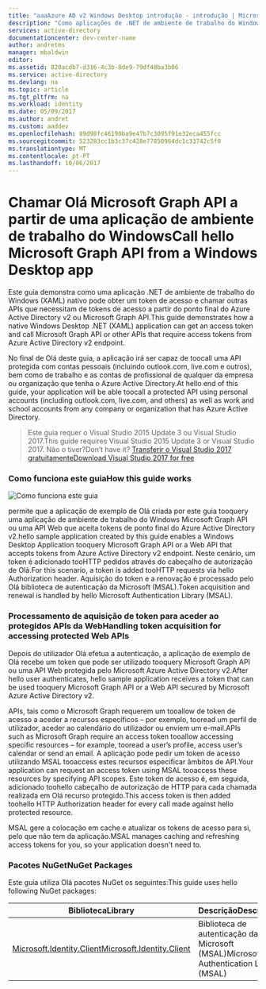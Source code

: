 ```yaml
---
title: "aaaAzure AD v2 Windows Desktop introdução - introdução | Microsoft Docs"
description: "Como aplicações de .NET de ambiente de trabalho do Windows (XAML) podem chamar uma API que necessitam de tokens de acesso ao ponto final do Azure Active Directory v2"
services: active-directory
documentationcenter: dev-center-name
author: andretms
manager: mbaldwin
editor: 
ms.assetid: 820acdb7-d316-4c3b-8de9-79df48ba3b06
ms.service: active-directory
ms.devlang: na
ms.topic: article
ms.tgt_pltfrm: na
ms.workload: identity
ms.date: 05/09/2017
ms.author: andret
ms.custom: aaddev
ms.openlocfilehash: 89d98fc46190ba9e47b7c3095f91e32eca455fcc
ms.sourcegitcommit: 523283cc1b3c37c428e77850964dc1c33742c5f0
ms.translationtype: MT
ms.contentlocale: pt-PT
ms.lasthandoff: 10/06/2017
---
```

# <a name="call-hello-microsoft-graph-api-from-a-windows-desktop-app"></a><span data-ttu-id="1caab-103">Chamar Olá Microsoft Graph API a partir de uma aplicação de ambiente de trabalho do Windows</span><span class="sxs-lookup"><span data-stu-id="1caab-103">Call hello Microsoft Graph API from a Windows Desktop app</span></span>

<span data-ttu-id="1caab-104">Este guia demonstra como uma aplicação .NET de ambiente de trabalho do Windows (XAML) nativo pode obter um token de acesso e chamar outras APIs que necessitam de tokens de acesso a partir do ponto final do Azure Active Directory v2 ou Microsoft Graph API.</span><span class="sxs-lookup"><span data-stu-id="1caab-104">This guide demonstrates how a native Windows Desktop .NET (XAML) application can get an access token and call Microsoft Graph API or other APIs that require access tokens from Azure Active Directory v2 endpoint.</span></span>

<span data-ttu-id="1caab-105">No final de Olá deste guia, a aplicação irá ser capaz de toocall uma API protegida com contas pessoais (incluindo outlook.com, live.com e outros), bem como de trabalho e as contas de profissional de qualquer da empresa ou organização que tenha o Azure Active Directory.</span><span class="sxs-lookup"><span data-stu-id="1caab-105">At hello end of this guide, your application will be able toocall a protected API using personal accounts (including outlook.com, live.com, and others) as well as work and school accounts from any company or organization that has Azure Active Directory.</span></span>  

> <span data-ttu-id="1caab-106">Este guia requer o Visual Studio 2015 Update 3 ou Visual Studio 2017.</span><span class="sxs-lookup"><span data-stu-id="1caab-106">This guide requires Visual Studio 2015 Update 3 or Visual Studio 2017.</span></span>  <span data-ttu-id="1caab-107">Não o tiver?</span><span class="sxs-lookup"><span data-stu-id="1caab-107">Don’t have it?</span></span> [<span data-ttu-id="1caab-108">Transferir o Visual Studio 2017 gratuitamente</span><span class="sxs-lookup"><span data-stu-id="1caab-108">Download Visual Studio 2017 for free</span></span>](https://www.visualstudio.com/downloads/)

### <a name="how-this-guide-works"></a><span data-ttu-id="1caab-109">Como funciona este guia</span><span class="sxs-lookup"><span data-stu-id="1caab-109">How this guide works</span></span>

![Como funciona este guia](media/active-directory-mobileanddesktopapp-windowsdesktop-intro/windesktophowitworks.png)

<span data-ttu-id="1caab-111">permite que a aplicação de exemplo de Olá criada por este guia tooquery uma aplicação de ambiente de trabalho do Windows Microsoft Graph API ou uma API Web que aceita tokens de ponto final do Azure Active Directory v2.</span><span class="sxs-lookup"><span data-stu-id="1caab-111">hello sample application created by this guide enables a Windows Desktop Application tooquery Microsoft Graph API or a Web API that accepts tokens from Azure Active Directory v2 endpoint.</span></span> <span data-ttu-id="1caab-112">Neste cenário, um token é adicionado tooHTTP pedidos através do cabeçalho de autorização de Olá.</span><span class="sxs-lookup"><span data-stu-id="1caab-112">For this scenario, a token is added tooHTTP requests via hello Authorization header.</span></span> <span data-ttu-id="1caab-113">Aquisição do token e a renovação é processado pelo Olá biblioteca de autenticação da Microsoft (MSAL).</span><span class="sxs-lookup"><span data-stu-id="1caab-113">Token acquisition and renewal is handled by hello Microsoft Authentication Library (MSAL).</span></span>


### <a name="handling-token-acquisition-for-accessing-protected-web-apis"></a><span data-ttu-id="1caab-114">Processamento de aquisição de token para aceder ao protegidos APIs da Web</span><span class="sxs-lookup"><span data-stu-id="1caab-114">Handling token acquisition for accessing protected Web APIs</span></span>

<span data-ttu-id="1caab-115">Depois do utilizador Olá efetua a autenticação, a aplicação de exemplo de Olá recebe um token que pode ser utilizado tooquery Microsoft Graph API ou uma API Web protegida pelo Microsoft Azure Active Directory v2.</span><span class="sxs-lookup"><span data-stu-id="1caab-115">After hello user authenticates, hello sample application receives a token that can be used tooquery Microsoft Graph API or a Web API secured by Microsoft Azure Active Directory v2.</span></span>

<span data-ttu-id="1caab-116">APIs, tais como o Microsoft Graph requerem um tooallow de token de acesso a aceder a recursos específicos – por exemplo, tooread um perfil de utilizador, aceder ao calendário do utilizador ou enviem um e-mail.</span><span class="sxs-lookup"><span data-stu-id="1caab-116">APIs such as Microsoft Graph require an access token tooallow accessing specific resources – for example, tooread a user’s profile, access user’s calendar or send an email.</span></span> <span data-ttu-id="1caab-117">A aplicação pode pedir um token de acesso utilizando MSAL tooaccess estes recursos especificar âmbitos de API.</span><span class="sxs-lookup"><span data-stu-id="1caab-117">Your application can request an access token using MSAL tooaccess these resources by specifying API scopes.</span></span> <span data-ttu-id="1caab-118">Este token de acesso é, em seguida, adicionado toohello cabeçalho de autorização de HTTP para cada chamada realizada em Olá recurso protegido.</span><span class="sxs-lookup"><span data-stu-id="1caab-118">This access token is then added toohello HTTP Authorization header for every call made against hello protected resource.</span></span> 

<span data-ttu-id="1caab-119">MSAL gere a colocação em cache e atualizar os tokens de acesso para si, pelo que não tem da aplicação.</span><span class="sxs-lookup"><span data-stu-id="1caab-119">MSAL manages caching and refreshing access tokens for you, so your application doesn't need to.</span></span>


### <a name="nuget-packages"></a><span data-ttu-id="1caab-120">Pacotes NuGet</span><span class="sxs-lookup"><span data-stu-id="1caab-120">NuGet Packages</span></span>

<span data-ttu-id="1caab-121">Este guia utiliza Olá pacotes NuGet os seguintes:</span><span class="sxs-lookup"><span data-stu-id="1caab-121">This guide uses hello following NuGet packages:</span></span>

|<span data-ttu-id="1caab-122">Biblioteca</span><span class="sxs-lookup"><span data-stu-id="1caab-122">Library</span></span>|<span data-ttu-id="1caab-123">Descrição</span><span class="sxs-lookup"><span data-stu-id="1caab-123">Description</span></span>|
|---|---|
|[<span data-ttu-id="1caab-124">Microsoft.Identity.Client</span><span class="sxs-lookup"><span data-stu-id="1caab-124">Microsoft.Identity.Client</span></span>](https://www.nuget.org/packages/Microsoft.Identity.Client)|<span data-ttu-id="1caab-125">Biblioteca de autenticação da Microsoft (MSAL)</span><span class="sxs-lookup"><span data-stu-id="1caab-125">Microsoft Authentication Library (MSAL)</span></span>|

